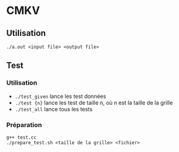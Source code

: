 # CMKV

## Utilisation
```make
./a.out <input file> <output file>
```

## Test
### Utilisation
- ```./test_given``` lance les test données
- ```./test {n}``` lance les test de  taille n, où n est la taille de la grille
- ```./test_all``` lance tous les tests

### Préparation
```cd test
g++ test.cc
./prepare_test.sh <taille de la grille> <fichier>
```